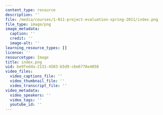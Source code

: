 ```yaml
---
content_type: resource
description: ''
file: /media/courses/1-011-project-evaluation-spring-2011/index.png
file_type: image/png
image_metadata:
  caption: ''
  credit: ''
  image-alt: ''
learning_resource_types: []
license: ''
resourcetype: Image
title: index.png
uid: be9fedda-2131-4503-b5d9-c6e6778e4058
video_files:
  video_captions_file: ''
  video_thumbnail_file: ''
  video_transcript_file: ''
video_metadata:
  video_speakers: ''
  video_tags: ''
  youtube_id: ''
---
```

